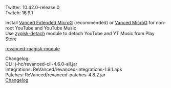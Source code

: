 Twitter: 10.42.0-release.0  
Twitch: 16.9.1  

Install [Vanced Extended MicroG](https://github.com/inotia00/VancedMicroG/releases) (recommended) or [Vanced MicroG](https://github.com/TeamVanced/VancedMicroG/releases) for non-root YouTube and YouTube Music  
Use [zygisk-detach](https://github.com/j-hc/zygisk-detach) module to detach YouTube and YT Music from Play Store  

[revanced-magisk-module](https://github.com/Nicols0Mart/revanced-magisk-module)  

Changelog:  
CLI: j-hc/revanced-cli-4.6.0-all.jar  
Integrations: ReVanced/revanced-integrations-1.9.1.apk  
Patches: ReVanced/revanced-patches-4.8.2.jar  
[Changelog](https://github.com/ReVanced/revanced-patches/releases/tag/v4.8.2)  
